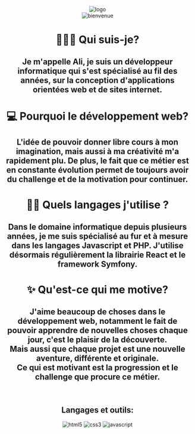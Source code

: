 <div align=center><img src="https://user-images.githubusercontent.com/27373255/143285129-b2740bbe-4b5a-4558-b4fc-2284df55fec9.png" alt="logo"/></div>
<div align=center><img src="https://user-images.githubusercontent.com/27373255/143286017-ffcf59a5-f15f-4fee-8a97-466277078295.png" alt="bienvenue"/></div>
<h1 align=center>🙋🏻‍♂️ Qui suis-je? </h1>
<h2 align=center> Je m'appelle Ali, je suis un développeur informatique qui s'est spécialisé au fil des années, sur la conception d'applications orientées web et de sites internet.</h2>
<h1 align=center>💻 Pourquoi le développement web?</h1>
<h2 align=center>L'idée de pouvoir donner libre cours à mon imagination, mais aussi à ma créativité m'a rapidement plu. De plus, le fait que ce métier est en constante évolution permet de toujours avoir du challenge et de la motivation pour continuer.</h2>
<h1 align=center>👨‍💻 Quels langages j'utilise ?</h1>
<h2 align=center>Dans le domaine informatique depuis plusieurs années, je me suis spécialisé
au fur et à mesure dans les langages Javascript et PHP.
J'utilise désormais régulièrement la librairie React et le framework Symfony.</h2>
<h1 align=center>✨ Qu'est-ce qui me motive?</h1>
<h2 align=center>J'aime beaucoup de choses dans le développement web, notamment le fait de pouvoir apprendre de nouvelles choses chaque jour, c'est le plaisir de la découverte.<br /> Mais aussi que chaque projet est une nouvelle aventure, différente et originale.<br />
Ce qui est motivant est la progression et le challenge que procure ce métier.</h2>
<br />
<h2 align=center>Langages et outils:</h2>
<div align=center>
  <img src="https://img.shields.io/badge/HTML5-E34F26?style=for-the-badge&logo=html5&logoColor=white" alt="html5"/>
  <img src="https://img.shields.io/badge/CSS3-1572B6?style=for-the-badge&logo=css3&logoColor=white" alt="css3"/>
  <img src="https://img.shields.io/badge/JavaScript-F7DF1E?style=for-the-badge&logo=javascript&logoColor=black" alt="javascript"/>  	
</div>
